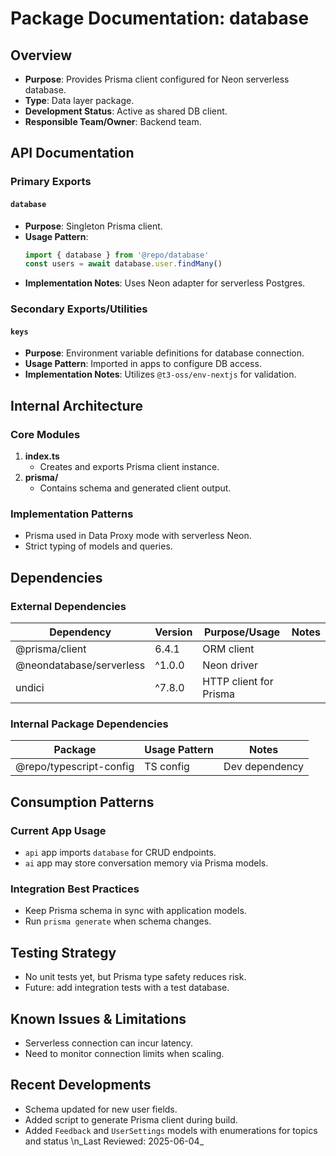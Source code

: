 # Package Documentation: database

## Overview
- **Purpose**: Provides Prisma client configured for Neon serverless database.
- **Type**: Data layer package.
- **Development Status**: Active as shared DB client.
- **Responsible Team/Owner**: Backend team.

## API Documentation

### Primary Exports

#### `database`
- **Purpose**: Singleton Prisma client.
- **Usage Pattern**:
  ```ts
  import { database } from '@repo/database'
  const users = await database.user.findMany()
  ```
- **Implementation Notes**: Uses Neon adapter for serverless Postgres.

### Secondary Exports/Utilities

#### `keys`
- **Purpose**: Environment variable definitions for database connection.
- **Usage Pattern**: Imported in apps to configure DB access.
- **Implementation Notes**: Utilizes `@t3-oss/env-nextjs` for validation.

## Internal Architecture

### Core Modules
1. **index.ts**
   - Creates and exports Prisma client instance.
2. **prisma/**
   - Contains schema and generated client output.

### Implementation Patterns
- Prisma used in Data Proxy mode with serverless Neon.
- Strict typing of models and queries.

## Dependencies

### External Dependencies
| Dependency | Version | Purpose/Usage | Notes |
|------------|---------|--------------|-------|
| @prisma/client | 6.4.1 | ORM client | |
| @neondatabase/serverless | ^1.0.0 | Neon driver | |
| undici | ^7.8.0 | HTTP client for Prisma | |

### Internal Package Dependencies
| Package | Usage Pattern | Notes |
|-----------|---------------|-------|
| @repo/typescript-config | TS config | Dev dependency |

## Consumption Patterns

### Current App Usage
- `api` app imports `database` for CRUD endpoints.
- `ai` app may store conversation memory via Prisma models.

### Integration Best Practices
- Keep Prisma schema in sync with application models.
- Run `prisma generate` when schema changes.

## Testing Strategy
- No unit tests yet, but Prisma type safety reduces risk.
- Future: add integration tests with a test database.

## Known Issues & Limitations
- Serverless connection can incur latency.
- Need to monitor connection limits when scaling.

## Recent Developments
- Schema updated for new user fields.
- Added script to generate Prisma client during build.
- Added `Feedback` and `UserSettings` models with enumerations for topics and status
\n_Last Reviewed: 2025-06-04_
